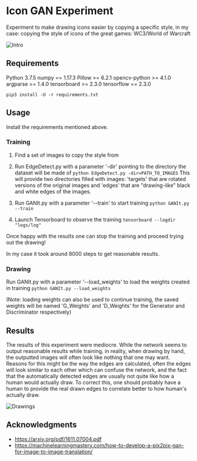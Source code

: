 # Icon GAN Experiment

Experiment to make drawing icons easier by copying a specific style,
in my case: copying the style of icons of the great games: WC3/World of Warcraft

![Intro](https://i.imgur.com/VstfB3A.png)

## Requirements

Python 3.7.5
numpy == 1.17.3
Pillow >= 6.2.1
opencv-python >= 4.1.0
argparse == 1.4.0
tensorboard >= 2.3.0
tensorflow == 2.3.0

``` pip3 install -U -r requirements.txt ```

## Usage

Install the requirements mentioned above.


### Training
1. Find a set of images to copy the style from

2. Run EdgeDetect.py with a parameter '-dir' pointing to the directory the dataset will be made of
```python EdgeDetect.py -dir=PATH_TO_IMAGES```
This will provide two directories filled with images: 'targets' that are rotated versions of the original images
and 'edges' that are "drawing-like" black and white edges of the images.

3. Run GANIt.py with a parameter '--train' to start training
```python GANIt.py --train```

4. Launch Tensorboard to observe the training
```tensorboard --logdir "logs/log"```

Once happy with the results one can stop the training
and proceed trying out the drawing!

In my case it took around 8000 steps to get reasonable results.

### Drawing

Run GANIt.py with a parameter '--load_weights' to load the weights created in training
```python GANIt.py --load_weights```

(Note: loading weights can also be used to continue training, the saved weights will be named 'G_Weights' and 'D_Weights' for the Generator and Discriminator respectively)

## Results

The results of this experiment were mediocre. While the network seems to output reasonable results while
training, in reality, when drawing by hand, the outputted images will often look like nothing that one may want.
Reasons for this might be the way the edges are calculated, often the edges will look similar to each other
which can confuse the network, and the fact that the automatically detected edges are usually not quite
like how a human would actually draw. To correct this, one should probably have a human to provide the real drawn edges
to correlate better to how human's actually draw.

![Drawings](https://i.imgur.com/mPLKVED.jpg)

## Acknowledgments

* https://arxiv.org/pdf/1611.07004.pdf
* https://machinelearningmastery.com/how-to-develop-a-pix2pix-gan-for-image-to-image-translation/

